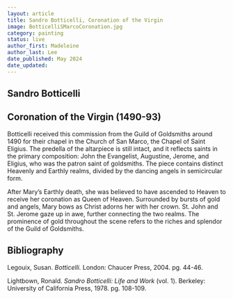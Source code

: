 ```yaml
---
layout: article
title: Sandro Botticelli, Coronation of the Virgin
image: BotticelliSMarcoCoronation.jpg
category: painting
status: live
author_first: Madeleine 
author_last: Lee
date_published: May 2024
date_updated:
---
```


## Sandro Botticelli
## Coronation of the Virgin (1490-93)

Botticelli received this commission from the Guild of Goldsmiths around 1490 for their chapel in the Church of San Marco, the Chapel of Saint Eligius. The predella of the altarpiece is still intact, and it reflects saints in the primary composition: John the Evangelist, Augustine, Jerome, and Eligius, who was the patron saint of goldsmiths. The piece contains distinct Heavenly and Earthly realms, divided by the dancing angels in semicircular form.  

 

After Mary’s Earthly death, she was believed to have ascended to Heaven to receive her coronation as Queen of Heaven. Surrounded by bursts of gold and angels, Mary bows as Christ adorns her with her crown. St. John and St. Jerome gaze up in awe, further connecting the two realms. The prominence of gold throughout the scene refers to the riches and splendor of the Guild of Goldsmiths. 
 
## Bibliography
Legouix, Susan. *Botticelli.* London: Chaucer Press, 2004. pg. 44-46. 

 
Lightbown, Ronald. *Sandro Botticelli: Life and Work* (vol. 1). Berkeley: University of California Press, 1978. pg. 108-109. 
